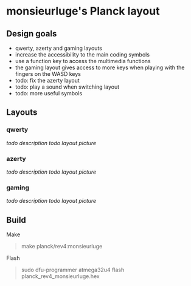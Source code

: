 # monsieurluge's Planck layout

## Design goals

- qwerty, azerty and gaming layouts
- increase the accessibility to the main coding symbols
- use a function key to access the multimedia functions
- the gaming layout gives access to more keys when playing with the fingers on the WASD keys
- todo: fix the azerty layout
- todo: play a sound when switching layout
- todo: more useful symbols

## Layouts

### qwerty

_todo description_
_todo layout picture_

### azerty

_todo description_
_todo layout picture_

### gaming

_todo description_
_todo layout picture_

## Build

Make

> make planck/rev4:monsieurluge

Flash

> sudo dfu-programmer atmega32u4 flash planck_rev4_monsieurluge.hex
